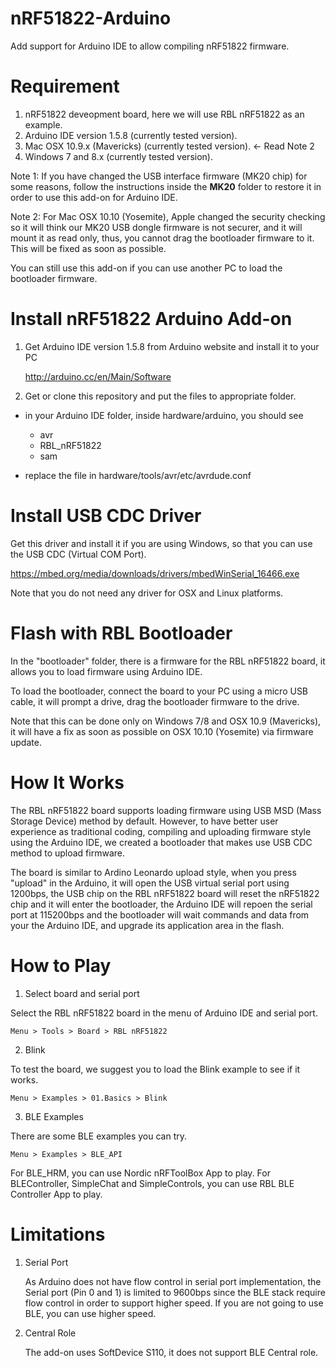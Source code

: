 
nRF51822-Arduino
================

Add support for Arduino IDE to allow compiling nRF51822 firmware.


Requirement
===========

1. nRF51822 deveopment board, here we will use RBL nRF51822 as an example.
2. Arduino IDE version 1.5.8 (currently tested version).
3. Mac OSX 10.9.x (Mavericks) (currently tested version).    <- Read Note 2
4. Windows 7 and 8.x (currently tested version).

Note 1:
If you have changed the USB interface firmware (MK20 chip) for some reasons, follow the instructions inside the **MK20** folder to restore it in order to use this add-on for Arduino IDE.

Note 2:
For Mac OSX 10.10 (Yosemite), Apple changed the security checking so it will think our MK20 USB dongle firmware is not securer, and it will mount it as read only, thus, you cannot drag the bootloader firmware to it. This will be fixed as soon as possible.

You can still use this add-on if you can use another PC to load the bootloader firmware.


Install nRF51822 Arduino Add-on
===============================

1. Get Arduino IDE version 1.5.8 from Arduino website and install it to your PC

    http://arduino.cc/en/Main/Software

2. Get or clone this repository and put the files to appropriate folder.

  - in your Arduino IDE folder, inside hardware/arduino, you should see
    - avr
    - RBL_nRF51822
    - sam

  - replace the file in hardware/tools/avr/etc/avrdude.conf


Install USB CDC Driver
======================

Get this driver and install it if you are using Windows, so that you can use the USB CDC (Virtual COM Port).

https://mbed.org/media/downloads/drivers/mbedWinSerial_16466.exe

Note that you do not need any driver for OSX and Linux platforms.


Flash with RBL Bootloader
=========================

In the "bootloader" folder, there is a firmware for the RBL nRF51822 board, it allows you to load firmware using Arduino IDE.

To load the bootloader, connect the board to your PC using a micro USB cable, it will prompt a drive, drag the bootloader firmware to the drive.

Note that this can be done only on Windows 7/8 and OSX 10.9 (Mavericks), it will have a fix as soon as possible on OSX 10.10 (Yosemite) via firmware update.


How It Works
============

The RBL nRF51822 board supports loading firmware using USB MSD (Mass Storage Device) method by default. However, to have better user experience as traditional coding, compiling and uploading firmware style using the Arduino IDE, we created a bootloader that makes use USB CDC method to upload firmware.

The board is similar to Ardino Leonardo upload style, when you press "upload" in the Arduino, it will open the USB virtual serial port using 1200bps, the USB chip on the RBL nRF51822 board will reset the nRF51822 chip and it will enter the bootloader, the Arduino IDE will repoen the serial port at 115200bps and the bootloader will wait commands and data from your the Arduino IDE, and upgrade its application area in the flash.


How to Play
===========

1. Select board and serial port

  Select the RBL nRF51822 board in the menu of Arduino IDE and serial port.

    Menu > Tools > Board > RBL nRF51822
  
2. Blink

  To test the board, we suggest you to load the Blink example to see if it works.

    Menu > Examples > 01.Basics > Blink

3. BLE Examples

  There are some BLE examples you can try.
  
    Menu > Examples > BLE_API

  For BLE_HRM, you can use Nordic nRFToolBox App to play. For BLEController, SimpleChat and SimpleControls, you can use RBL BLE Controller App to play.


Limitations
===========

1. Serial Port

    As Arduino does not have flow control in serial port implementation, the Serial port (Pin 0 and 1) is limited to 9600bps since the BLE stack require flow control in order to support higher speed. If you are not going to use BLE, you can use higher speed. 
 
2. Central Role

    The add-on uses SoftDevice S110, it does not support BLE Central role.
